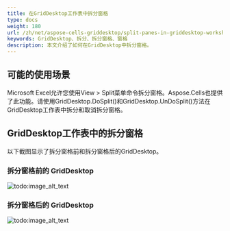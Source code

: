 ```yaml
---
title: 在GridDesktop工作表中拆分窗格
type: docs
weight: 180
url: /zh/net/aspose-cells-griddesktop/split-panes-in-griddesktop-worksheet/
keywords: GridDesktop、拆分、拆分窗格、窗格
description: 本文介绍了如何在GridDesktop中拆分窗格。
---
```


## **可能的使用场景**
Microsoft Excel允许您使用View > Split菜单命令拆分窗格。Aspose.Cells也提供了此功能。请使用GridDesktop.DoSplit()和GridDesktop.UnDoSplit()方法在GridDesktop工作表中拆分和取消拆分窗格。
## **GridDesktop工作表中的拆分窗格**
以下截图显示了拆分窗格前和拆分窗格后的GridDesktop。
### **拆分窗格前的 GridDesktop**
![todo:image_alt_text](split-panes-in-griddesktop-worksheet_1.png)
### **拆分窗格后的 GridDesktop**
![todo:image_alt_text](split-panes-in-griddesktop-worksheet_2.png)

